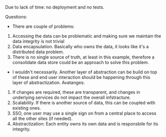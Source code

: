 Due to lack of time: no deployment and no tests.

Questions:
* There are couple of problems:
 1. Accessing the data can be problematic and making sure we maintain the data integrity is not trivial
 2. Data encapsulation. Basically who owns the data, it looks like it's a distributed data problem.
 3. There is no single source of truth, at least in this example, therefore a consolidate data store could be an approach to solve this problem.
 
* I wouldn't necessarily. Another layer of abstraction can be build on top of these and end user interaction should be happening through this layer of abstractization.
Avatanges:
 1. If changes are required, these are transparent, and changes in underlying services do not impact the overall infstracture.
 2. Scalability. If there is another source of data, this can be coupled with existing ones.
 3. SSO, one user may use a single sign on from a central place to access all the other sites (if needed).
 4. Abstractization: Each entity owns its own data and is responsbile for its integrity.